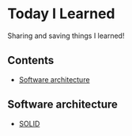 # Today I Learned

Sharing and saving things I learned!

## Contents

- [Software architecture](#software-architecture)

## Software architecture

- [SOLID](https://github.com/guilhermemiua/til/blob/main/solid/solid.md)
